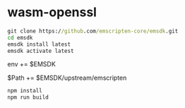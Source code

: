 # wasm-openssl

```bat
git clone https://github.com/emscripten-core/emsdk.git
cd emsdk
emsdk install latest
emsdk activate latest
```

env += $EMSDK

$Path += $EMSDK/upstream/emscripten

```bat
npm install
npm run build
```
